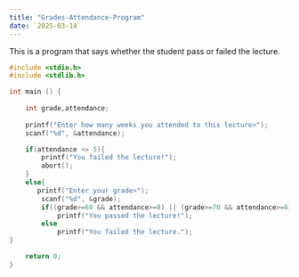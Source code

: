 ```yaml
---
title: "Grades-Attendance-Program"
date: `2025-03-14`
---
```


This is a program that says whether the student pass or failed the lecture.

  
```c
#include <stdio.h>
#include <stdlib.h>

int main () {
	
	int grade,attendance;
	
	printf("Enter how many weeks you attended to this lecture>");
	scanf("%d", &attendance);

	if(attendance <= 5){
		printf("You failed the lecture!");
		abort();
	}
	else{ 
	   printf("Enter your grade>");
		scanf("%d", &grade);	
		if((grade>=60 && attendance>=8) || (grade>=70 && attendance>=6))
			printf("You passed the lecture!");
		else     
			printf("You failed the lecture.");
}

	return 0;
}

```
